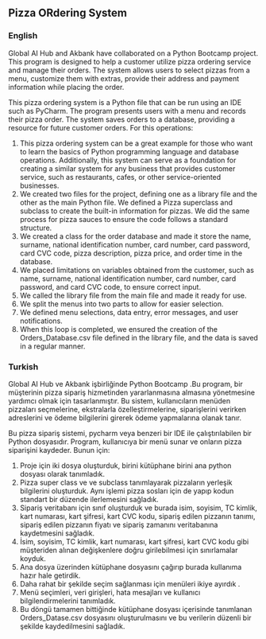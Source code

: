 ## Pizza ORdering System

### English

Global AI Hub and Akbank have collaborated on a Python Bootcamp project. This program is designed to help a customer utilize pizza ordering service and manage their orders. The system allows users to select pizzas from a menu, customize them with extras, provide their address and payment information while placing the order.

This pizza ordering system is a Python file that can be run using an IDE such as PyCharm. The program presents users with a menu and records their pizza order. The system saves orders to a database, providing a resource for future customer orders.
For this operations:
1. This pizza ordering system can be a great example for those who want to learn the basics of Python programming language and database operations. Additionally, this system can serve as a foundation for creating a similar system for any business that provides customer service, such as restaurants, cafes, or other service-oriented businesses.
2. We created two files for the project, defining one as a library file and the other as the main Python file.
We defined a Pizza superclass and subclass to create the built-in information for pizzas. We did the same process for pizza sauces to ensure the code follows a standard structure.
3. We created a class for the order database and made it store the name, surname, national identification number, card number, card password, card CVC code, pizza description, pizza price, and order time in the database.
4. We placed limitations on variables obtained from the customer, such as name, surname, national identification number, card number, card password, and card CVC code, to ensure correct input.
5. We called the library file from the main file and made it ready for use.
6. We split the menus into two parts to allow for easier selection.
7. We defined menu selections, data entry, error messages, and user notifications.
8. When this loop is completed, we ensured the creation of the Orders_Database.csv file defined in the library file, and the data is saved in a regular manner.

### Turkish

Global AI Hub ve Akbank işbirliğinde Python Bootcamp .Bu program, bir müşterinin pizza sipariş hizmetinden yararlanmasına almasına 
yönetmesine yardımcı olmak için tasarlanmıştır. Bu sistem, kullanıcıların menüden pizzaları seçmelerine, ekstralarla özelleştirmelerine, siparişlerini verirken adreslerini ve ödeme bilgilerini girerek ödeme yapmalarına olanak tanır.

Bu pizza sipariş sistemi, pycharm veya benzeri bir IDE ile çalıştırılabilen bir Python dosyasıdır.
Program, kullanıcıya bir menü sunar ve onların pizza siparişini kaydeder.
Bunun için:
1. Proje için iki dosya oluşturduk, birini kütüphane birini ana python dosyası olarak tanımladık.
2. Pizza super class ve ve subclass tanımlayarak pizzaların yerleşik bilgilerini oluşturduk. Aynı işlemi pizza sosları için de yapıp kodun standart bir düzende ilerlemesini sağladık.
3. Sipariş veritabanı için sınıf oluşturduk ve burada isim, soyisim, TC kimlik, kart numarası, kart şifresi, kart CVC kodu, sipariş edilen pizzanın tanımı, sipariş edilen pizzanın fiyatı ve sipariş zamanını veritabanına kaydetmesini sağladık.
4. İsim, soyisim, TC kimlik, kart numarası, kart şifresi, kart CVC kodu gibi müşteriden alınan değişkenlere doğru girilebilmesi için sınırlamalar koyduk.
5. Ana dosya üzerinden kütüphane dosyasını çağırıp burada kullanıma hazır hale getirdik.
6. Daha rahat bir şekilde seçim sağlanması için menüleri ikiye ayırdık .
7. Menü seçimleri, veri girişleri, hata mesajları ve kullanıcı bilgilendirmelerini tanımladık.
8. Bu döngü tamamen bittiğinde kütüphane dosyası içerisinde tanımlanan Orders_Datase.csv dosyasını oluşturulmasını ve bu verilerin düzenli bir şekilde kaydedilmesini sağladık.
 
